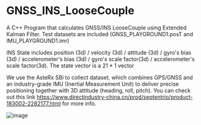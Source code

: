 # GNSS_INS_LooseCouple
A C++ Program that calculates GNSS/INS LooseCouple using Extended Kalman Filter.
Test datasets are included (GNSS_PLAYGROUND1.posT and IMU_PLAYGROUND1.imr)

INS State includes position (3d) / velocity (3d) / attitude (3d) / gyro's bias (3d) / accelerometer's bias (3d) / gyro's scale factor(3d) / accelerometer's scale factor(3d). The state vector is a 21 * 1 vector

We use the AsteRx SBi to collect dataset, which combines GPS/GNSS and an industry-grade IMU (Inertial Measurement Unit) to deliver precise positioning together with 3D attitude (heading, roll, pitch). You can check out this link https://www.directindustry-china.cn/prod/septentrio/product-183002-2282177.html for more info.

![image](https://user-images.githubusercontent.com/100557045/174484676-ad9ecdcd-4abf-4955-8195-6afd26b7ba1e.png)
